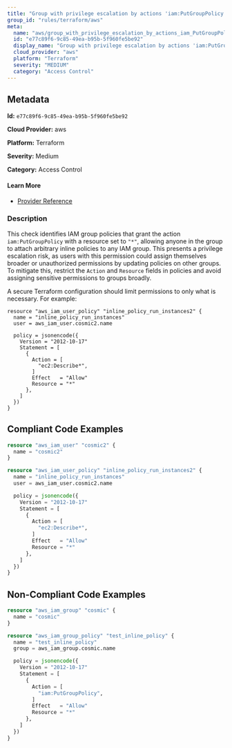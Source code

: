 ```yaml
---
title: "Group with privilege escalation by actions 'iam:PutGroupPolicy'"
group_id: "rules/terraform/aws"
meta:
  name: "aws/group_with_privilege_escalation_by_actions_iam_PutGroupPolicy"
  id: "e77c89f6-9c85-49ea-b95b-5f960fe5be92"
  display_name: "Group with privilege escalation by actions 'iam:PutGroupPolicy'"
  cloud_provider: "aws"
  platform: "Terraform"
  severity: "MEDIUM"
  category: "Access Control"
---
```

## Metadata

**Id:** `e77c89f6-9c85-49ea-b95b-5f960fe5be92`

**Cloud Provider:** aws

**Platform:** Terraform

**Severity:** Medium

**Category:** Access Control

#### Learn More

 - [Provider Reference](https://registry.terraform.io/providers/hashicorp/aws/latest/docs/resources/iam_group_policy#policy)

### Description

 This check identifies IAM group policies that grant the action `iam:PutGroupPolicy` with a resource set to `"*"`, allowing anyone in the group to attach arbitrary inline policies to any IAM group. This presents a privilege escalation risk, as users with this permission could assign themselves broader or unauthorized permissions by updating policies on other groups. To mitigate this, restrict the `Action` and `Resource` fields in policies and avoid assigning sensitive permissions to groups broadly.

A secure Terraform configuration should limit permissions to only what is necessary. For example:

```
resource "aws_iam_user_policy" "inline_policy_run_instances2" {
  name = "inline_policy_run_instances"
  user = aws_iam_user.cosmic2.name

  policy = jsonencode({
    Version = "2012-10-17"
    Statement = [
      {
        Action = [
          "ec2:Describe*",
        ]
        Effect   = "Allow"
        Resource = "*"
      },
    ]
  })
}
```


## Compliant Code Examples
```terraform
resource "aws_iam_user" "cosmic2" {
  name = "cosmic2"
}

resource "aws_iam_user_policy" "inline_policy_run_instances2" {
  name = "inline_policy_run_instances"
  user = aws_iam_user.cosmic2.name

  policy = jsonencode({
    Version = "2012-10-17"
    Statement = [
      {
        Action = [
          "ec2:Describe*",
        ]
        Effect   = "Allow"
        Resource = "*"
      },
    ]
  })
}

```
## Non-Compliant Code Examples
```terraform
resource "aws_iam_group" "cosmic" {
  name = "cosmic"
}

resource "aws_iam_group_policy" "test_inline_policy" {
  name = "test_inline_policy"
  group = aws_iam_group.cosmic.name

  policy = jsonencode({
    Version = "2012-10-17"
    Statement = [
      {
        Action = [
          "iam:PutGroupPolicy",
        ]
        Effect   = "Allow"
        Resource = "*"
      },
    ]
  })
}


```